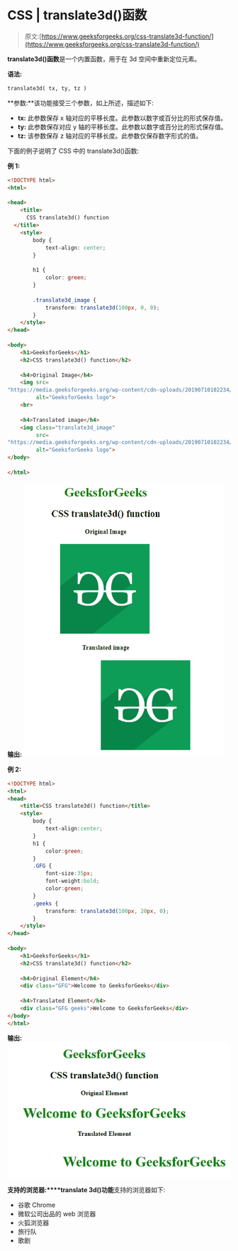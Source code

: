 # CSS | translate3d()函数

> 原文:[https://www.geeksforgeeks.org/css-translate3d-function/](https://www.geeksforgeeks.org/css-translate3d-function/)

**translate3d()函数**是一个内置函数，用于在 3d 空间中重新定位元素。

**语法:**

```html
translate3d( tx, ty, tz )
```

**参数:**该功能接受三个参数，如上所述，描述如下:

*   **tx:** 此参数保存 x 轴对应的平移长度。此参数以数字或百分比的形式保存值。
*   **ty:** 此参数保存对应 y 轴的平移长度。此参数以数字或百分比的形式保存值。
*   **tz:** 该参数保存 z 轴对应的平移长度。此参数仅保存数字形式的值。

下面的例子说明了 CSS 中的 translate3d()函数:

**例 1:**

```html
<!DOCTYPE html>
<html>

<head>
    <title>
      CSS translate3d() function
  </title>
    <style>
        body {
            text-align: center;
        }

        h1 {
            color: green;
        }

        .translate3d_image {
            transform: translate3d(100px, 0, 0);
        }
    </style>
</head>

<body>
    <h1>GeeksforGeeks</h1>
    <h2>CSS translate3d() function</h2>

    <h4>Original Image</h4>
    <img src=
"https://media.geeksforgeeks.org/wp-content/cdn-uploads/20190710102234/download3.png" 
         alt="GeeksforGeeks logo">
    <br>

    <h4>Translated image</h4>
    <img class="translate3d_image" 
         src=
"https://media.geeksforgeeks.org/wp-content/cdn-uploads/20190710102234/download3.png" 
         alt="GeeksforGeeks logo">
</body>

</html>
```

**输出:**
![](img/5014aa7bede1f1b24ea82a4e8b61eaee.png)

**例 2:**

```html
<!DOCTYPE html> 
<html> 
<head> 
    <title>CSS translate3d() function</title> 
    <style> 
        body {
            text-align:center;
        }
        h1 {
            color:green;
        }
        .GFG {
            font-size:35px;
            font-weight:bold;
            color:green;
        }
        .geeks {
            transform: translate3d(100px, 20px, 0);
        }
    </style> 
</head> 

<body> 
    <h1>GeeksforGeeks</h1>
    <h2>CSS translate3d() function</h2>

    <h4>Original Element</h4>
    <div class="GFG">Welcome to GeeksforGeeks</div>

    <h4>Translated Element</h4>
    <div class="GFG geeks">Welcome to GeeksforGeeks</div> 
</body> 
</html>
```

**输出:**
![](img/303818535367e1c982cce59e97c645a9.png)

**支持的浏览器:****translate 3d()功能**支持的浏览器如下:

*   谷歌 Chrome
*   微软公司出品的 web 浏览器
*   火狐浏览器
*   旅行队
*   歌剧